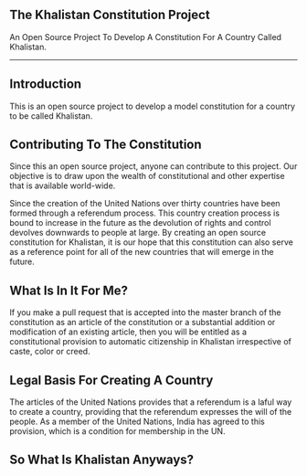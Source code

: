 ## The Khalistan Constitution Project
An Open Source Project To Develop A Constitution For A Country Called Khalistan.

***


## Introduction
This is an open source project to develop a model constitution for a country to be called Khalistan.
## Contributing To The Constitution
Since this an open source project, anyone can contribute to this project. Our objective is to draw upon the wealth of constitutional and other expertise that is available world-wide. 

Since the creation of the United Nations over thirty countries have been formed through a referendum process. This country creation process is bound to increase in the future as the devolution of rights and control devolves downwards to people at large. By creating an open source constitution for Khalistan, it is our hope that this constitution can also serve as a reference point for all of the new countries that will emerge in the future.
## What Is In It For Me?
 If you make a pull request that is accepted into the master branch of the constitution as an article of the constitution or a substantial addition or modification of an existing article, then you will be entitled as a constitutional provision to automatic citizenship in Khalistan irrespective of caste, color or creed.
 
## Legal Basis For Creating A Country
 
 The articles of the United Nations provides that a referendum is a laful way to create a country, providing that the referendum expresses the will of the people. As a member of the United Nations, India has agreed to this provision, which is a condition for membership in the UN.
 
## So What Is Khalistan Anyways?
 
  
